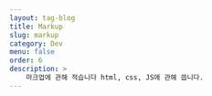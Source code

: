 ```yaml
---
layout: tag-blog
title: Markup
slug: markup
category: Dev
menu: false
order: 6
description: >
	마크업에 관해 적습니다 html, css, JS에 관해 씁니다.
---
```


